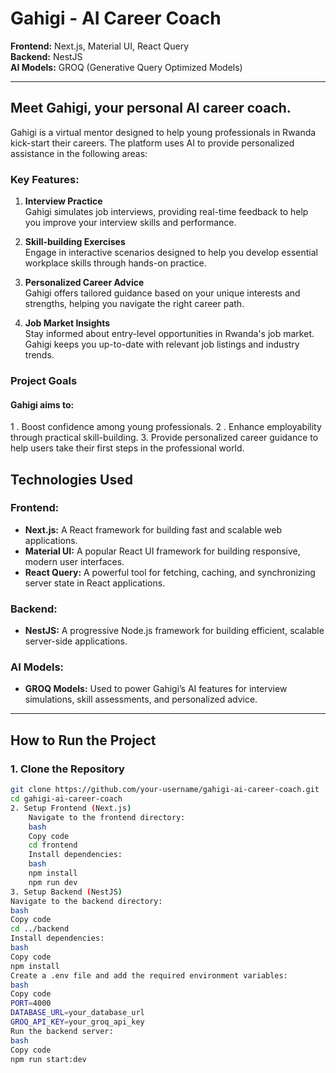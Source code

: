 # Gahigi - AI Career Coach

**Frontend:** Next.js, Material UI, React Query  
**Backend:** NestJS  
**AI Models:** GROQ (Generative Query Optimized Models)

---

## Meet Gahigi, your personal AI career coach.

Gahigi is a virtual mentor designed to help young professionals in Rwanda kick-start their careers. The platform uses AI to provide personalized assistance in the following areas:

### Key Features:

1. **Interview Practice**  
   Gahigi simulates job interviews, providing real-time feedback to help you improve your interview skills and performance.

2. **Skill-building Exercises**  
   Engage in interactive scenarios designed to help you develop essential workplace skills through hands-on practice.

3. **Personalized Career Advice**  
   Gahigi offers tailored guidance based on your unique interests and strengths, helping you navigate the right career path.

4. **Job Market Insights**  
   Stay informed about entry-level opportunities in Rwanda's job market. Gahigi keeps you up-to-date with relevant job listings and industry trends.


### Project Goals

#### Gahigi aims to:

1 . Boost confidence among young professionals.
2 . Enhance employability through practical skill-building.
3.  Provide personalized career guidance to help users take their first steps in the professional world.

## Technologies Used

### Frontend:

- **Next.js:** A React framework for building fast and scalable web applications.
- **Material UI:** A popular React UI framework for building responsive, modern user interfaces.
- **React Query:** A powerful tool for fetching, caching, and synchronizing server state in React applications.

### Backend:

- **NestJS:** A progressive Node.js framework for building efficient, scalable server-side applications.

### AI Models:

- **GROQ Models:** Used to power Gahigi’s AI features for interview simulations, skill assessments, and personalized advice.

---

## How to Run the Project

### 1. Clone the Repository

```bash
git clone https://github.com/your-username/gahigi-ai-career-coach.git
cd gahigi-ai-career-coach
2. Setup Frontend (Next.js)
    Navigate to the frontend directory:
    bash
    Copy code
    cd frontend
    Install dependencies:
    bash
    npm install
    npm run dev
3. Setup Backend (NestJS)
Navigate to the backend directory:
bash
Copy code
cd ../backend
Install dependencies:
bash
Copy code
npm install
Create a .env file and add the required environment variables:
bash
Copy code
PORT=4000
DATABASE_URL=your_database_url
GROQ_API_KEY=your_groq_api_key
Run the backend server:
bash
Copy code
npm run start:dev
```
